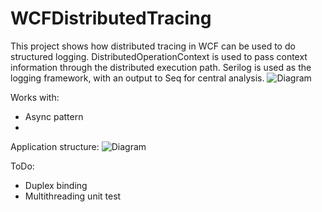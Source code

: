 # WCFDistributedTracing

This project shows how distributed tracing in WCF can be used to do structured logging.
DistributedOperationContext is used to pass context information through the distributed execution path.
Serilog is used as the logging framework, with an output to Seq for central analysis.
![Diagram](https://github.com/machielvisser/Documentation/Seq.PNG)

Works with:
* Async pattern
* 

Application structure:
![Diagram](https://github.com/machielvisser/Documentation/Architecture.PNG)

ToDo:
* Duplex binding
* Multithreading unit test
